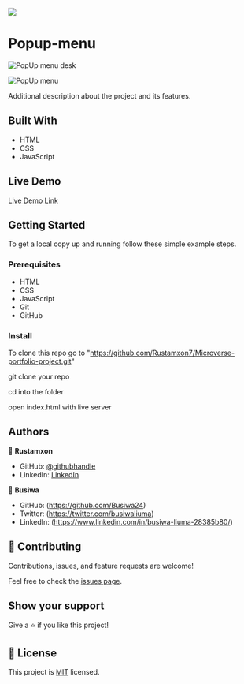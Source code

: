 ![](https://img.shields.io/badge/Microverse-blueviolet)

# Popup-menu

![PopUp menu desk](https://user-images.githubusercontent.com/69011963/128047849-0b0660cc-d911-4617-90ed-ae5a4da23844.gif)

![PopUp menu](https://user-images.githubusercontent.com/69011963/128047873-9df5b622-3b63-4989-b09e-5f3c755ad039.gif)

Additional description about the project and its features.

## Built With

- HTML
- CSS
- JavaScript

## Live Demo

[Live Demo Link](https://rustamxon7.github.io/Microverse-portfolio-project/)

## Getting Started

To get a local copy up and running follow these simple example steps.

### Prerequisites

- HTML
- CSS
- JavaScript
- Git
- GitHub

### Install

To clone this repo go to "https://github.com/Rustamxon7/Microverse-portfolio-project.git"

git clone your repo

cd into the folder

open index.html with live server

## Authors

👤 **Rustamxon**

- GitHub: [@githubhandle](https://github.com/Rustamxon7)
- LinkedIn: [LinkedIn](https://www.linkedin.com/in/rustamjon-tolipov-6a831020b)

👤 **Busiwa**

- GitHub: (https://github.com/Busiwa24)
- Twitter: (https://twitter.com/busiwaliuma)
- LinkedIn: (https://www.linkedin.com/in/busiwa-liuma-28385b80/)

## 🤝 Contributing

Contributions, issues, and feature requests are welcome!

Feel free to check the [issues page](https://github.com/Rustamxon7/Microverse-portfolio-project/issues).

## Show your support

Give a ⭐️ if you like this project!

## 📝 License

This project is [MIT](./MIT.md) licensed.
